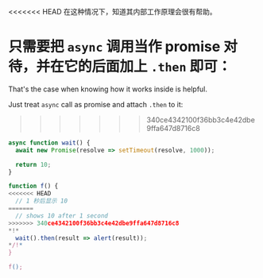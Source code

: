 
<<<<<<< HEAD
在这种情况下，知道其内部工作原理会很有帮助。

只需要把 `async` 调用当作 promise 对待，并在它的后面加上 `.then` 即可：
=======
That's the case when knowing how it works inside is helpful.

Just treat `async` call as promise and attach `.then` to it:
>>>>>>> 340ce4342100f36bb3c4e42dbe9ffa647d8716c8
```js run
async function wait() {
  await new Promise(resolve => setTimeout(resolve, 1000));

  return 10;
}

function f() {
<<<<<<< HEAD
  // 1 秒后显示 10
=======
  // shows 10 after 1 second
>>>>>>> 340ce4342100f36bb3c4e42dbe9ffa647d8716c8
*!*
  wait().then(result => alert(result));
*/!*
}

f();
```
